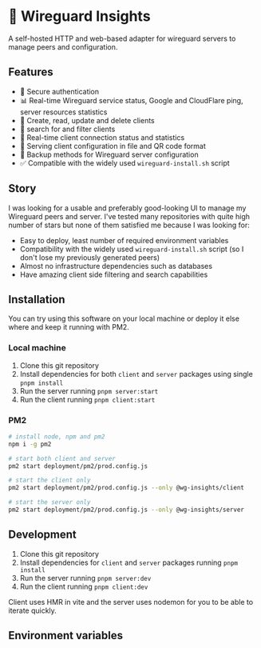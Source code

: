 # 🐉 Wireguard Insights

A self-hosted HTTP and web-based adapter for wireguard servers to manage peers and configuration.

## Features

- 🔐 Secure authentication
- 📊 Real-time Wireguard service status, Google and CloudFlare ping, server resources statistics
- 💾 Create, read, update and delete clients
- 🔎 search for and filter clients
- 🔌 Real-time client connection status and statistics
- 📄 Serving client configuration in file and QR code format
- 🎒 Backup methods for Wireguard server configuration
- ✅ Compatible with the widely used `wireguard-install.sh` script

## Story

I was looking for a usable and preferably good-looking UI to manage my Wireguard peers and server. I've tested many repositories with quite high number of stars but none of them satisfied me because I was looking for:

- Easy to deploy, least number of required environment variables
- Compatibility with the widely used `wireguard-install.sh` script (so I don't lose my previously generated peers)
- Almost no infrastructure dependencies such as databases
- Have amazing client side filtering and search capabilities

## Installation

You can try using this software on your local machine or deploy it else where and keep it running with PM2.

### Local machine

1. Clone this git repository
2. Install dependencies for both `client` and `server` packages using single `pnpm install`
3. Run the server running `pnpm server:start`
4. Run the client running `pnpm client:start`

### PM2

```bash
# install node, npm and pm2
npm i -g pm2

# start both client and server
pm2 start deployment/pm2/prod.config.js

# start the client only
pm2 start deployment/pm2/prod.config.js --only @wg-insights/client

# start the server only
pm2 start deployment/pm2/prod.config.js --only @wg-insights/server
```

## Development

1. Clone this git repository
2. Install dependencies for `client` and `server` packages running `pnpm install`
3. Run the server running `pnpm server:dev`
4. Run the client running `pnpm client:dev`

Client uses HMR in vite and the server uses nodemon for you to be able to iterate quickly.

## Environment variables
